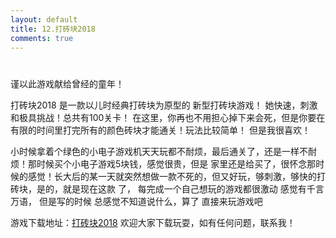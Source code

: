 ```yaml
---
layout: default
title: 12.打砖块2018
comments: true
--- 
```

#
谨以此游戏献给曾经的童年！

  打砖块2018 是一款以儿时经典打砖块为原型的 新型打砖块游戏！ 她快速，刺激和极具挑战！总共有100关卡！
在这里，你再也不用担心掉下来会死，但是你要在有限的时间里打完所有的颜色砖块才能通关！玩法比较简单！ 但是我很喜欢！

小时候拿着个绿色的小电子游戏机天天玩都不耐烦，最后通关了，还是一样不耐烦！那时候买个小电子游戏5块钱，感觉很贵，但是
家里还是给买了，很怀念那时候的感觉！长大后的某一天就突然想做一款不死的，但又好玩，够刺激，够快的打砖块，是的，就是现在这款
了， 每完成一个自己想玩的游戏都很激动 感觉有千言万语， 但是写的时候 总感觉不知道说什么，算了 直接来玩游戏吧

游戏下载地址：[打砖块2018](https://itunes.apple.com/app/id1321367202) 欢迎大家下载玩耍，如有任何问题，联系我！
